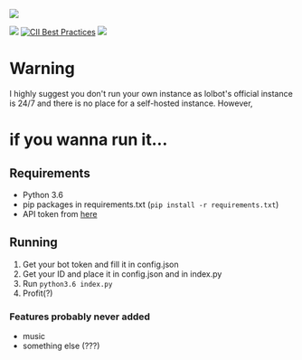 
![](https://file.house/QS6w.png)

[![](https://img.shields.io/badge/discord-server-7289DA.svg)](https://discord.gg/PEW4wx9) [![CII Best Practices](https://bestpractices.coreinfrastructure.org/projects/772/badge)](https://bestpractices.coreinfrastructure.org/projects/772)
[<img src="https://lold.s-ul.eu/OC314kET">](https://discordapp.com/api/oauth2/authorize?client_id=272549225454239744&scope=bot&permissions=0)

# Warning
I highly suggest you don't run your own instance as lolbot's official instance is 24/7 and there is no place for a self-hosted instance. However,

# if you wanna run it...

## Requirements

- Python 3.6
- pip packages in requirements.txt (`pip install -r requirements.txt`)
- API token from [here](https://discordapp.com/developers/applications)

## Running

1. Get your bot token and fill it in config.json
2. Get your ID and place it in config.json and in index.py
3. Run `python3.6 index.py`
4. Profit(?)

### Features probably never added
- music
- something else (???)